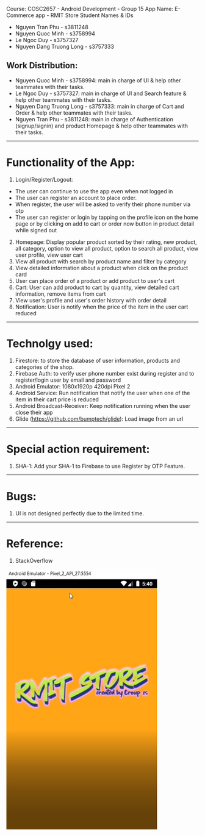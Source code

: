 Course: COSC2657 - Android Development - Group 15
App Name: E-Commerce app - RMIT Store
Student Names & IDs
* Nguyen Tran Phu - s3811248
* Nguyen Quoc Minh - s3758994
* Le Ngoc Duy - s3757327
* Nguyen Dang Truong Long - s3757333   

## Work Distribution:
* Nguyen Quoc Minh - s3758994: main in charge of UI & help other teammates with their tasks.
* Le Ngoc Duy - s3757327: main in charge of UI and Search feature & help other teammates with their tasks.
* Nguyen Dang Truong Long - s3757333: main in charge of Cart and Order & help other teammates with their tasks.
* Nguyen Tran Phu - s3811248: main in charge of Authentication (signup/signin) and product Homepage & help other teammates with their tasks.	
--------------------------------------------
# Functionality of the App:
1. Login/Register/Logout:
- The user can continue to use the app even when not logged in
- The user can register an account to place order.
- When register, the user will be asked to verify their phone number via otp
- The user can register or login by tapping on the profile icon on the home page or by clicking on add to cart or 
  order now button in product detail while signed out
2. Homepage: Display popular product sorted by their rating, new product, all category, option to view all product, option to search all product, view user profile, view user cart
3. View all product with search by product name and filter by category
4. View detailed information about a product when click on the product card
5. User can place order of a product or add product to user's cart
6. Cart: User can add product to cart by quantity, view detailed cart information, remove items from cart
7. View user's profile and user's order history with order detail
8. Notification: User is notify when the price of the item in the user cart reduced
--------------------------------------------
# Technolgy used:
1. Firestore: to store the database of user information, products and categories of the shop.
2. Firebase Auth: to verify user phone number exist during register and to register/login user by email and password
3. Android Emulator: 1080x1920p 420dpi Pixel 2
4. Android Service: Run notification that notify the user when one of the item in their cart price is reduced
5. Android Broadcast-Receiver: Keep notification running when the user close their app 
6. Glide (https://github.com/bumptech/glide): Load image from an url
--------------------------------------------
# Special action requirement:
1. SHA-1: Add your SHA-1 to Firebase to use Register by OTP Feature.
--------------------------------------------
# Bugs:
1. UI is not designed perfectly due to the limited time.  
--------------------------------------------
# Reference:
1. StackOverflow

![](demo-images/p1.jpg)
